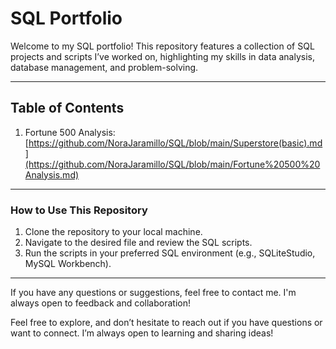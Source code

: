 
# **SQL Portfolio**

Welcome to my SQL portfolio! This repository features a collection of SQL projects and scripts I’ve worked on, highlighting my skills in data analysis, database management, and problem-solving. 


---

## **Table of Contents**
1. Fortune 500 Analysis: [https://github.com/NoraJaramillo/SQL/blob/main/Superstore(basic).md](https://github.com/NoraJaramillo/SQL/blob/main/Fortune%20500%20Analysis.md)

---


### **How to Use This Repository**
1. Clone the repository to your local machine.
2. Navigate to the desired file and review the SQL scripts.
3. Run the scripts in your preferred SQL environment (e.g., SQLiteStudio, MySQL Workbench).

---

If you have any questions or suggestions, feel free to contact me. I'm always open to feedback and collaboration!


Feel free to explore, and don’t hesitate to reach out if you have questions or want to connect. I’m always open to learning and sharing ideas!

